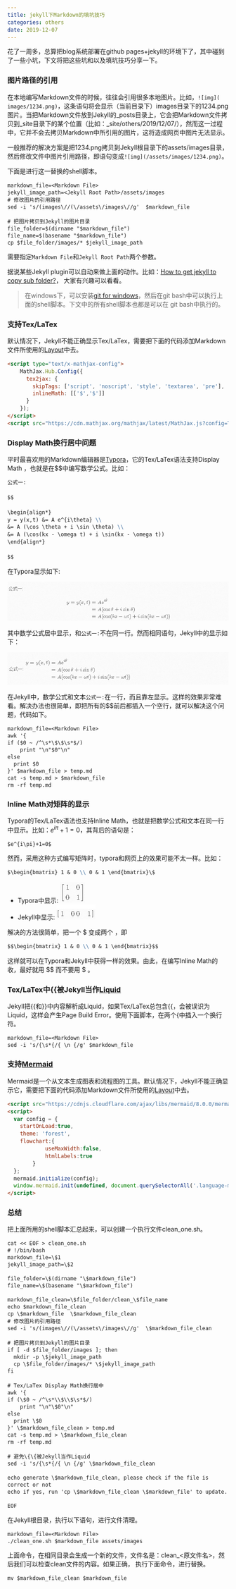```yaml
---
title: jekyll下Markdown的填坑技巧
categories: others
date: 2019-12-07
---
```


花了一周多，总算把blog系统部署在github pages+jekyll的环境下了，其中碰到了一些小坑，下文将把这些坑和以及填坑技巧分享一下。

### 图片路径的引用

在本地编写Markdown文件的时候，往往会引用很多本地图片。比如，`![img]( images/1234.png)`，这条语句将会显示（当前目录下）images目录下的1234.png图片。当把Markdown文件放到Jekyll的\_posts目录上，它会把Markdown文件拷贝到_site目录下的某个位置（比如：\_site/others/2019/12/07/），然而这一过程中，它并不会去拷贝Markdown中所引用的图片，这将造成网页中图片无法显示。

一般推荐的解决方案是把1234.png拷贝到Jekyll根目录下的assets/images目录，然后修改文件中图片引用路径，即语句变成`![img](/assets/images/1234.png)`。

下面是进行这一替换的shell脚本。

~~~shell
markdown_file=<Markdown File>
jekyll_image_path=<Jekyll Root Path>/assets/images
# 修改图片的引用路径
sed -i 's/(images\//(\/assets\/images\//g'  $markdown_file

# 把图片拷贝到Jekyll的图片目录
file_folder=$(dirname "$markdown_file")
file_name=$(basename "$markdown_file")
cp $file_folder/images/* $jekyll_image_path
~~~

需要指定`Markdown File`和`Jekyll Root Path`两个参数。

据说某些Jekyll plugin可以自动来做上面的动作。比如：[How to get jekyll to copy sub folder?](https://stackoverflow.com/questions/19580492/how-to-get-jekyll-to-copy-sub-folder)， 大家有兴趣可以看看。

> 在windows下，可以安装[git for windows](https://gitforwindows.org/)，然后在git bash中可以执行上面的shell脚本。下文中的所有shell脚本也都是可以在 git bash中执行的。

### 支持Tex/LaTex

默认情况下，Jekyll不能正确显示Tex/LaTex，需要把下面的代码添加Markdown文件所使用的[Layout](https://jekyllrb.com/docs/layouts/)中去。

~~~html
<script type="text/x-mathjax-config">
    MathJax.Hub.Config({
      tex2jax: {
        skipTags: ['script', 'noscript', 'style', 'textarea', 'pre'],
        inlineMath: [['$','$']]
      }
    });
</script>
<script src="https://cdn.mathjax.org/mathjax/latest/MathJax.js?config=TeX-AMS-MML_HTMLorMML" type="text/javascript"></script>
~~~

### Display Math换行居中问题

平时最喜欢用的Markdown编辑器是[Typora]()，它的Tex/LaTex语法支持Display Math ，也就是在\$\$中编写数学公式。比如：
```Markdown
公式一:

$$

\begin{align*}
y = y(x,t) &= A e^{i\theta} \\
&= A (\cos \theta + i \sin \theta) \\
&= A (\cos(kx - \omega t) + i \sin(kx - \omega t)) 
\end{align*}

$$

```
在Typora显示如下:

![image-20191207152444450](/assets/images/image-20191207152444450.png)

其中数学公式居中显示，和`公式一:`不在同一行。然而相同语句，Jekyll中的显示如下：

![image-20191207152351788](/assets/images/image-20191207152351788.png)

在Jekyll中，数学公式和文本`公式一:`在一行，而且靠左显示。这样的效果非常难看。解决办法也很简单，即把所有的\$\$前后都插入一个空行，就可以解决这个问题，代码如下。

~~~shell
markdown_file=<Markdown File>
awk '{
if ($0 ~ /^\s*\$\$\s*$/)
	print "\n"$0"\n"
else 
  print $0
}' $markdown_file > temp.md
cat -s temp.md > $markdown_file
rm -rf temp.md
~~~

### Inline Math对矩阵的显示

Typora的Tex/LaTex语法也支持Inline Math，也就是把数学公式和文本在同一行中显示。比如：$e^{i\pi}+1=0$，其背后的语句是：
~~~markdown
$e^{i\pi}+1=0$
~~~
然而，采用这种方式编写矩阵时，typora和网页上的效果可能不太一样。比如：

~~~markdown
$\begin{bmatrix} 1 & 0 \\ 0 & 1 \end{bmatrix}\$
~~~

- Typora中显示: ![image-20191207152516193](/assets/images/image-20191207152516193.png)
- Jekyll中显示: ![image-20191207153717571](/assets/images/image-20191207153717571.png)

解决的方法很简单，把一个 \$ 变成两个 ，即

~~~markdown
$$\begin{bmatrix} 1 & 0 \\ 0 & 1 \end{bmatrix}$$
~~~

这样就可以在Typora和Jekyll中获得一样的效果。由此，在编写Inline Math的收，最好就用 \$\$ 而不要用 \$ 。

### Tex/LaTex中\{\{被Jekyll当作[Liquid](https://jekyllrb.com/docs/liquid/)

Jekyll把\{\{和\}\}中内容解析成Liquid，如果Tex/LaTex总包含\{\{，会被误识为Liquid，这样会产生Page Build Error。使用下面脚本，在两个\{中插入一个换行符。

~~~shell
markdown_file=<Markdown File>
sed -i 's/{\s*{/{ \n {/g' $markdown_file
~~~

### 支持[Mermaid](https://mermaidjs.github.io/)

Mermaid是一个从文本生成图表和流程图的工具。默认情况下，Jekyll不能正确显示它，需要把下面的代码添加Markdown文件所使用的[Layout](https://jekyllrb.com/docs/layouts/)中去。

~~~html
<script src="https://cdnjs.cloudflare.com/ajax/libs/mermaid/8.0.0/mermaid.min.js"></script>
<script>
  var config = {
    startOnLoad:true,
    theme: 'forest',
    flowchart:{
            useMaxWidth:false,
            htmlLabels:true
        }
  };
  mermaid.initialize(config);
  window.mermaid.init(undefined, document.querySelectorAll('.language-mermaid'));
</script>
~~~

### 总结

把上面所用的shell脚本汇总起来，可以创建一个执行文件clean_one.sh。

~~~shell
cat << EOF > clean_one.sh
# !/bin/bash
markdown_file=\$1
jekyll_image_path=\$2

file_folder=\$(dirname "\$markdown_file")
file_name=\$(basename "\$markdown_file")

markdown_file_clean=\$file_folder/clean_\$file_name
echo $markdown_file_clean
cp \$markdown_file  \$markdown_file_clean
# 修改图片的引用路径
sed -i 's/(images\//(\/assets\/images\//g'  \$markdown_file_clean

# 把图片拷贝到Jekyll的图片目录
if [ -d $file_folder/images ]; then
  mkdir -p \$jekyll_image_path
  cp \$file_folder/images/* \$jekyll_image_path
fi

# Tex/LaTex Display Math换行居中
awk '{
if (\$0 ~ /^\s*\\$\\$\s*$/)
	print "\n"\$0"\n"
else 
  print \$0
}' \$markdown_file_clean > temp.md
cat -s temp.md > \$markdown_file_clean
rm -rf temp.md

# 避免\{\{被Jekyll当作Liquid
sed -i 's/{\s*{/{ \n {/g' \$markdown_file_clean

echo generate \$markdown_file_clean, please check if the file is correct or not
echo if yes, run 'cp \$markdown_file_clean \$markdown_file' to update.
  
EOF
~~~

在Jekyll根目录，执行以下语句，进行文件清理。

~~~shell
markdown_file=<Markdown File>
./clean_one.sh $markdown_file assets/images
~~~

上面命令，在相同目录会生成一个新的文件，文件名是：clean_<原文件名>，然后我们可以检查clean文件的内容。如果正确， 执行下面命令，进行替换。

~~~shell
mv $markdown_file_clean $markdown_file
~~~

